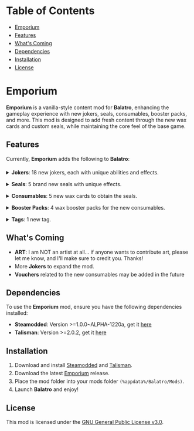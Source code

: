 # Table of Contents

- [Emporium](#emporium)
- [Features](#features)
- [What's Coming](#whats-coming)
- [Dependencies](#dependencies)
- [Installation](#installation)
- [License](#license)

# Emporium

**Emporium** is a vanilla-style content mod for **Balatro**, enhancing the gameplay experience with new jokers, seals, consumables, booster packs, and more. This mod is designed to add fresh content through the new wax cards and custom seals, while maintaining the core feel of the base game.

## Features

<p style="margin-bottom: 20px;">
Currently, <b>Emporium</b> adds the following to <b>Balatro</b>:
</p>

<details style="margin-bottom: 15px;">
<summary><b>Jokers</b>: 18 new jokers, each with unique abilities and effects.</summary>
<style>
    li {
        margin-top: 5px;
    }
</style>
<ul style="margin-top: 10px;">
    <li><b>Shadow Joker</b>: +20 Mult if played hand is a Two Pair and contains only Spades and Clubs</li>
    <li><b>Crimson Joker</b>: +20 Mult if played hand is a Two Pair and contains only Diamonds and Hearts</li>
    <li><b>Scattered Joker</b>: +5 Mult for every unique suit scored, Wild cards always give this bonus</li>
    <li><b>Spite Joker</b>: X1.2 Mult for every card held in hand while scoring</li>
    <li><b>Nomad Joker</b>: +5 Mult for every unique hand played this run</li>
    <li><b>Spirited Joker</b>: +10 Mult per Spectral Card used while this Joker is held</li>
    <li><b>Printing Press</b>: Sell this card to create a free Emboss Tag</li>
    <li><b>Peapod</b>: If poker hand is a Three of a Kind, destroy this Joker and create 3 free Double Tags</li>
    <li><b>Wishing Star</b>: This Joker gains +5 Mult and increases payout by $1 if a Lucky card is played</li>
    <li><b>Pawn Shop</b>: Played Steel cards earn $1 and give X1.5 Mult when scored</li>
    <li><b>Extra Wild</b>: Played Wild cards give X1.5 Chips</li>
    <li><b>Wild Bear</b>: Each Wild card held in hand gives X1.5 Mult</li>
    <li><b>Scales of Equilibrium</b>: This Joker gives X2 Mult when remaining hands and discards are equal</li>
    <li><b>Clawmark</b>: This Joker gains X0.5 Mult every time a playing card is destroyed (starts at X0.75)</li>
    <li><b>Bleu Rare</b>: Rare Jokers each give X2 Mult</li>
    <li><b>Fire Blanket</b>: This Joker X0.5 the blind size, but has a 1 in 5 chance to temporarily disable a random Joker</li>
    <li><b>Seal of Authenticity</b>: Retrigger all played Red Seal cards an extra 2 times</li>
    <li><b>Great White</b>: If the first played hand of a round has only 1 card, destroy it and add its benefits to this Joker</li>
</ul>
</details>
<details style="margin-bottom: 15px;">
<summary><b>Seals</b>: 5 brand new seals with unique effects.</summary>
<style>
    li {
        margin-top: 5px;
    }
</style>
<ul style="margin-top: 10px;">
    <li><b>Emerald Seal</b>: When only this seal is discarded, permanently add 1 discard, and destroy this card.</li>
    <li><b>Amber Seal</b>: When only this seal is discarded, permanently add 1 hand, and destroy this card.</li>
    <li><b>Silver Seal</b>: When only this seal is discarded, add 3 levels to the most played poker hand, and destroy this card.</li>
    <li><b>Teal Seal</b>: When only this seal is discarded, permanently add 1 hand size, and destroy this card.</li>
    <li><b>Bronze Seal</b>: When only this seal is discarded, add $10, and destroy this card.</li>
</ul>
</details>
<details style="margin-bottom: 15px;">
<summary><b>Consumables</b>: 5 new wax cards to obtain the seals.</summary>
<style>
    li {
        margin-top: 5px;
    }
</style>
<ul style="margin-top: 10px;">
    <li><b>The Shedding</b>: Adds an Emerald Seal to 1 selected card.</li>
    <li><b>The Grasping</b>: Adds an Amber Seal to 1 selected card.</li>
    <li><b>The Mastery</b>: Adds an Silver Seal to 1 selected card.</li>
    <li><b>The Expansion</b>: Adds an Teal Seal to 1 selected card.</li>
    <li><b>The Prosperity</b>: Adds an Bronze Seal to 1 selected card.</li>
</ul>
</details>
<details style="margin-bottom: 15px;">
<summary><b>Booster Packs</b>: 4 wax booster packs for the new consumables.</summary>
<style>
    li {
        margin-top: 5px;
    }
</style>
<ul style="margin-top: 10px;">
    <li><b>Wax Pack</b>: Choose 1 of up to 2 Wax cards to be used immediately.</li>
    <li><b>Wax Pack</b>: Choose 1 of up to 3 Wax cards to be used immediately.</li>
    <li><b>Jumbo Wax Pack</b>: Choose 1 of up to 5 Wax cards to be used immediately.</li>
    <li><b>Mega Wax Pack</b>: Choose 2 of up to 5 Wax cards to be used immediately.</li>
</ul>
</details>
<details style="margin-bottom: 15px;">
<summary><b>Tags</b>: 1 new tag.</summary>
<style>
    li {
        margin-top: 5px;
    }
</style>
<ul style="margin-top: 10px;">
    <li><b>Emboss Tag</b>: Immediately open a free Wax Pack.</li>
</ul>
</details>

## What's Coming

- **ART**: I am NOT an artist at all... if anyone wants to contribute art, please let me know, and I'll make sure to credit you. Thanks!
- More **Jokers** to expand the mod.
- **Vouchers** related to the new consumables may be added in the future

## Dependencies

To use the **Emporium** mod, ensure you have the following dependencies installed:

- **Steamodded**: Version >=1.0.0~ALPHA-1220a, get it [here](https://github.com/Steamodded/smods)
- **Talisman**: Version >=2.0.2, get it [here](https://github.com/MathIsFun0/Talisman)


## Installation

1. Download and install [Steamodded](https://github.com/Steamodded/smods) and [Talisman](https://github.com/MathIsFun0/Talisman).
1. Download the latest [Emporium](https://github.com/krokshut/Emporium/releases/latest) release.
2. Place the mod folder into your mods folder `(%appdata%/Balatro/Mods)`.
4. Launch **Balatro** and enjoy!

## License

This mod is licensed under the [GNU General Public License v3.0](LICENSE).